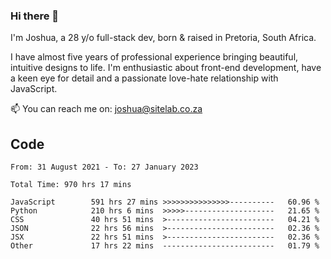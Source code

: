 ### Hi there 👋

I'm Joshua, a 28 y/o full-stack dev, born & raised in Pretoria, South Africa. 

I have almost five years of professional experience bringing beautiful, intuitive designs to life. I'm enthusiastic about front-end development, have a keen eye for detail and a passionate love-hate relationship with JavaScript.

📫 You can reach me on: joshua@sitelab.co.za

## **Code**

<!--START_SECTION:waka-->

```text
From: 31 August 2021 - To: 27 January 2023

Total Time: 970 hrs 17 mins

JavaScript        591 hrs 27 mins >>>>>>>>>>>>>>>----------   60.96 %
Python            210 hrs 6 mins  >>>>>--------------------   21.65 %
CSS               40 hrs 51 mins  >------------------------   04.21 %
JSON              22 hrs 56 mins  >------------------------   02.36 %
JSX               22 hrs 51 mins  >------------------------   02.36 %
Other             17 hrs 22 mins  -------------------------   01.79 %
```

<!--END_SECTION:waka-->
